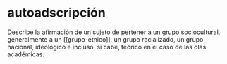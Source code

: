 # autoadscripción
Describe la afirmación de un sujeto de pertener a un grupo sociocultural, generalmente a un [[grupo-etnico]], un grupo racializado, un grupo nacional, ideológico e incluso, si cabe, teórico en el caso de las olas académicas.
